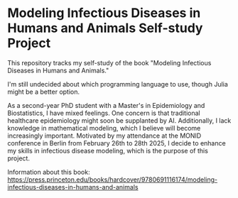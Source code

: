# Modeling Infectious Diseases in Humans and Animals Self-study Project
This repository tracks my self-study of the book "Modeling Infectious Diseases in Humans and Animals." 

I'm still undecided about which programming language to use, though Julia might be a better option.

As a second-year PhD student with a Master's in Epidemiology and Biostatistics, I have mixed feelings. One concern is that traditional healthcare epidemiology might soon be supplanted by AI. Additionally, I lack knowledge in mathematical modeling, which I believe will become increasingly important. Motivated by my attendance at the MONID conference in Berlin from February 26th to 28th 2025, I decide to enhance my skills in infectious disease modeling, which is the purpose of this project.

Information about this book: https://press.princeton.edu/books/hardcover/9780691116174/modeling-infectious-diseases-in-humans-and-animals
